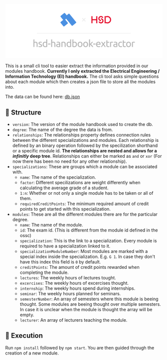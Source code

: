 ![Banner](./assets/banner.png)

This is a small cli tool to easier extract the information provided in our modules handbook. **Currently I only extracted the Electrical Engineering / Information Technology (EI) handbook.** The cli tool asks simple questions about each module which then creates a json file to store all the modules into.

The data can be found here: [db.json](https://raw.githack.com/KuhlTime/hsd-handbook-extractor/main/db.json)

## 🚏 Structure

- `version`: The version of the module handbook used to create the db.
- `degree`: The name of the degree the data is from.
- `relationships`: The relationships property defines connection rules between the different specializations and modules. Each relationship is defined by an binary operation followed by the specilization shorthand or a specific module id. **The relationships are nested and allows for a *infinitly* deep tree**. Relationships can either be marked as `and` or `xor` (For now there has been no need for any other relationship).
- `specializations`: These are groups which a module can be associated with.
  - `name`: The name of the specialization.
  - `factor`: Different specilizations are weight differently when calculating the average grade of a student. 
  - `1:n`: Whether or not only a single module has to be taken or all of them.
  - `requiredCreditPoints`: The minimum required amount of credit points to get started with this specialization.
- `modules`: These are all the different modules there are for the particular degree.
  - `name`: The name of the module.
  - `id`: The exam id. (This is different from the module id defined in the ossc)
  - `specialization`: This is the link to a specialization. Every module is required to have a specialization linked to it.
  - `specializationModuleNumber`: Most modules are marked with a special index inside the specialization. E.g. `G 1`. In case they don't have this index this field is `0` by default.
  - `creditPoints`: The amount of credit points rewarded when completing the module.
  - `lectures`: The weekly hours of lectures tought.
  - `excercises`: The weekly hours of excercises thought.
  - `internship`: The weekly hours spend during internships.
  - `seminar`: The weekly hours planned for seminars.
  - `semesterNumber`: An array of semesters where this module is beeing thought. Some modules are beeing thought over multiple semesters. In case it is unclear when the module is thought the array will be empty.
  - `lecturer`: An array of lecturers teaching the module.


## 🌈 Execution

Run `npm install` followed by `npm start`. You are then guided through the creation of a new module.
